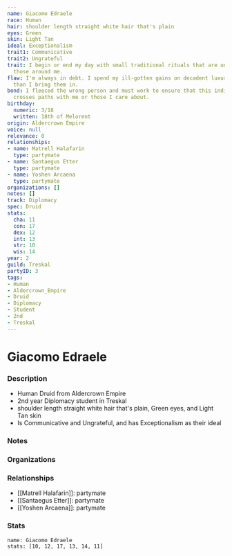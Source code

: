 ```yaml
---
name: Giacomo Edraele
race: Human
hair: shoulder length straight white hair that's plain
eyes: Green
skin: Light Tan
ideal: Exceptionalism
trait1: Communicative
trait2: Ungrateful
trait: I begin or end my day with small traditional rituals that are unfamiliar to
  those around me.
flaw: I'm always in debt. I spend my ill-gotten gains on decadent luxuries faster
  than I bring them in.
bond: I fleeced the wrong person and must work to ensure that this individual never
  crosses paths with me or those I care about.
birthday:
  numeric: 3/18
  written: 18th of Melorent
origin: Aldercrown Empire
voice: null
relevance: 0
relationships:
- name: Matrell Halafarin
  type: partymate
- name: Santaegus Etter
  type: partymate
- name: Yoshen Arcaena
  type: partymate
organizations: []
notes: []
track: Diplomacy
spec: Druid
stats:
  cha: 11
  con: 17
  dex: 12
  int: 13
  str: 10
  wis: 14
year: 2
guild: Treskal
partyID: 3
tags:
- Human
- Aldercrown_Empire
- Druid
- Diplomacy
- Student
- 2nd
- Treskal
---
```

# Giacomo Edraele
### Description
- Human Druid from Aldercrown Empire
- 2nd year Diplomacy student in Treskal
- shoulder length straight white hair that's plain, Green eyes, and Light Tan skin
- Is Communicative and Ungrateful, and has Exceptionalism as their ideal

### Notes

### Organizations

### Relationships
- [[Matrell Halafarin]]: partymate
- [[Santaegus Etter]]: partymate
- [[Yoshen Arcaena]]: partymate

### Stats
```statblock
name: Giacomo Edraele
stats: [10, 12, 17, 13, 14, 11]
```